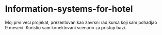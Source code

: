 # Information-systems-for-hotel
Moj prvi veci projekat, prezentovan kao zavrsni rad kursa koji sam pohadjao 9 meseci.
Koristio sam konektovani scenario za pristup bazi.





